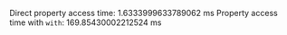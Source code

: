 Direct property access time: 1.6333999633789062 ms
Property access time with `with`: 169.85430002212524 ms